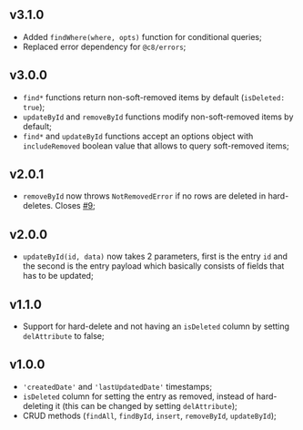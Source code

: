 ## v3.1.0
+ Added `findWhere(where, opts)` function for conditional queries;
+ Replaced error dependency for `@c8/errors`;

## v3.0.0
+ `find*` functions return non-soft-removed items by default (`isDeleted: true`);
+ `updateById` and `removeById` functions modify non-soft-removed items by default;
+ `find*` and `updateById` functions accept an options object with `includeRemoved` boolean value that allows to query
soft-removed items;

## v2.0.1
+ `removeById` now throws `NotRemovedError` if no rows are deleted in hard-deletes. Closes [#9](https://github.com/c8management/base-model/issues/9);

## v2.0.0
+ `updateById(id, data)` now takes 2 parameters, first is the entry `id` and the second is the entry payload which basically consists of fields that has to be updated;

## v1.1.0
+ Support for hard-delete and not having an `isDeleted` column by setting `delAttribute` to false;

## v1.0.0
+ `'createdDate'` and `'lastUpdatedDate'` timestamps;
+ `isDeleted` column for setting the entry as removed, instead of hard-deleting it (this can be changed by setting `delAttribute`);
+ CRUD methods (`findAll`, `findById`, `insert`, `removeById`, `updateById`);

